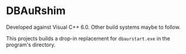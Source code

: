 # DBAuRshim

Developed against Visual C++ 6.0. Other build systems maybe to follow.

This projects builds a drop-in replacement for `dbaurstart.exe` in the program's
directory.

